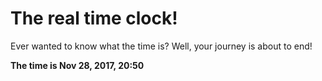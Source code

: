 # The real time clock!

Ever wanted to know what the time is? Well, your journey is about to end!

**The time is Nov 28, 2017, 20:50**